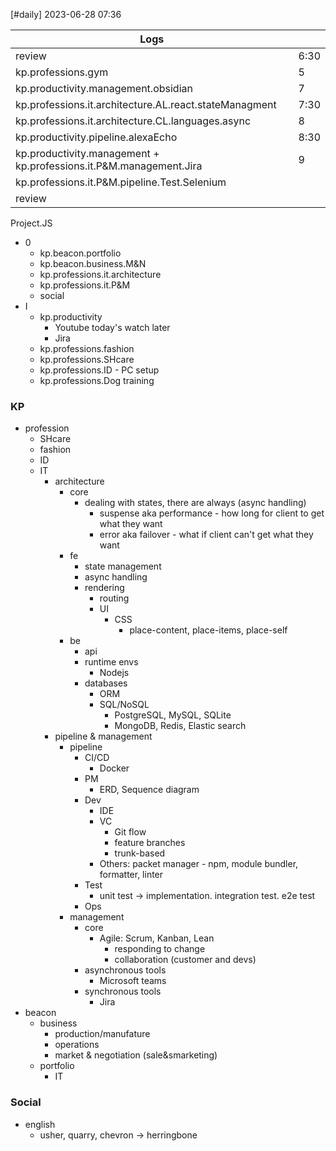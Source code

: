 [#daily]
2023-06-28
07:36

| Logs                                                               |      |
| ------------------------------------------------------------------ | ---- |
| review                                                             | 6:30 |
| kp.professions.gym                                                 | 5    |
| kp.productivity.management.obsidian                                | 7    |
| kp.professions.it.architecture.AL.react.stateManagment             | 7:30 |
| kp.professions.it.architecture.CL.languages.async                  | 8    |
| kp.productivity.pipeline.alexaEcho                                 | 8:30 |
| kp.productivity.management + kp.professions.it.P&M.management.Jira | 9    |
| kp.professions.it.P&M.pipeline.Test.Selenium                                                             |      |
| review                                                             |      |


Project.JS
- 0
	- kp.beacon.portfolio
	- kp.beacon.business.M&N
	- kp.professions.it.architecture
	- kp.professions.it.P&M
	- social
- I 
	- kp.productivity
		- Youtube today's watch later
		- Jira
	-  kp.professions.fashion
	-  kp.professions.SHcare
	-  kp.professions.ID - PC setup
	-  kp.professions.Dog training

### KP
- profession
	- SHcare
	- fashion 
	- ID
	- IT
		- architecture	
			- core 
				- dealing with states, there are always (async handling)
					- suspense aka performance - how long for client to get what they want
					- error aka failover - what if client can't get what they want
			- fe
				- state management
				- async handling
				- rendering
					- routing
					- UI
						- CSS
							- place-content, place-items, place-self
			- be 
				- api
				- runtime envs
					- Nodejs
				- databases
					- ORM
					- SQL/NoSQL
						- PostgreSQL, MySQL, SQLite
						- MongoDB, Redis, Elastic search
		- pipeline & management
			- pipeline
				- CI/CD
					- Docker
				- PM
					- ERD, Sequence diagram
				- Dev
					- IDE
					- VC 
						- Git flow
						- feature branches
						- trunk-based
					- Others: packet manager - npm, module bundler, formatter, linter
				- Test
					- unit test -> implementation. integration test. e2e test
				- Ops 
			- management
				- core
					- Agile: Scrum, Kanban, Lean
						- responding to change
						- collaboration (customer and devs)
				- asynchronous tools 
					- Microsoft teams
				- synchronous tools 
					- Jira
- beacon
	- business
		- production/manufature
		- operations
		- market & negotiation (sale&smarketing)
	- portfolio
		- IT

### Social
- english
	- usher, quarry, chevron -> herringbone


